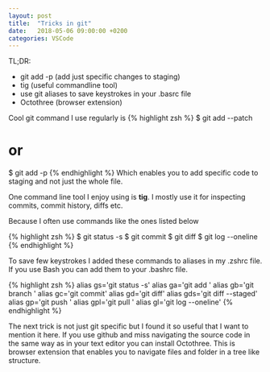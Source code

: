 ```yaml
---
layout: post
title:  "Tricks in git"
date:   2018-05-06 09:00:00 +0200
categories: VSCode
---
```


TL;DR:
 - git add -p (add just specific changes to staging)
 - tig (useful commandline tool)
 - use git aliases to save keystrokes in your .basrc file
 - Octothree (browser extension)

Cool git command I use regularly is
{% highlight zsh %}
$ git add --patch
# or
$ git add -p
{% endhighlight %}
Which enables you to add specific code to staging and not just the
whole file.

One command line tool I enjoy using is **tig**. I mostly use it
for inspecting commits, commit history, diffs etc.

Because I often use commands like the ones listed below

{% highlight zsh %}
$ git status -s
$ git commit
$ git diff
$ git log --oneline
{% endhighlight %}

To save few keystrokes I added these commands to aliases in my .zshrc file. If you use Bash you can add them to your .bashrc file.


{% highlight zsh %}
alias gs='git status -s'
alias ga='git add '
alias gb='git branch '
alias gc='git commit'
alias gd='git diff'
alias gds='git diff --staged'
alias gp='git push '
alias gpl='git pull '
alias gl='git log --oneline'
{% endhighlight %}

The next trick is not just git specific but I found it so useful
that I want to mention it here. If you use github and miss
navigating the source code in the same way as in your text editor
you can install Octothree. This is browser extension that enables
you to navigate files and folder in a tree like structure.
